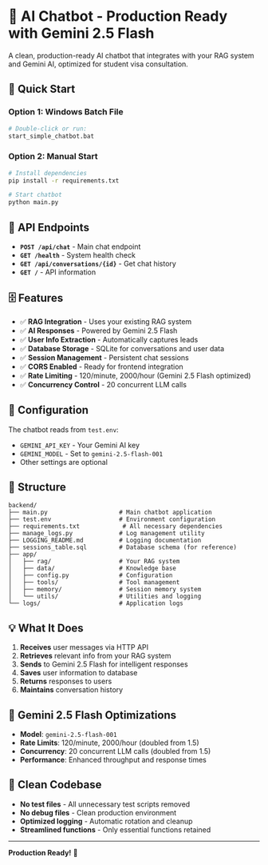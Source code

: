 # 🤖 AI Chatbot - Production Ready with Gemini 2.5 Flash

A clean, production-ready AI chatbot that integrates with your RAG system and Gemini AI, optimized for student visa consultation.

## 🚀 Quick Start

### Option 1: Windows Batch File
```bash
# Double-click or run:
start_simple_chatbot.bat
```

### Option 2: Manual Start
```bash
# Install dependencies
pip install -r requirements.txt

# Start chatbot
python main.py
```

## 📡 API Endpoints

- **`POST /api/chat`** - Main chat endpoint
- **`GET /health`** - System health check
- **`GET /api/conversations/{id}`** - Get chat history
- **`GET /`** - API information

## 🗄️ Features

- ✅ **RAG Integration** - Uses your existing RAG system
- ✅ **AI Responses** - Powered by Gemini 2.5 Flash
- ✅ **User Info Extraction** - Automatically captures leads
- ✅ **Database Storage** - SQLite for conversations and user data
- ✅ **Session Management** - Persistent chat sessions
- ✅ **CORS Enabled** - Ready for frontend integration
- ✅ **Rate Limiting** - 120/minute, 2000/hour (Gemini 2.5 Flash optimized)
- ✅ **Concurrency Control** - 20 concurrent LLM calls

## 🔧 Configuration

The chatbot reads from `test.env`:
- `GEMINI_API_KEY` - Your Gemini AI key
- `GEMINI_MODEL` - Set to `gemini-2.5-flash-001`
- Other settings are optional

## 📁 Structure

```
backend/
├── main.py                    # Main chatbot application
├── test.env                   # Environment configuration
├── requirements.txt            # All necessary dependencies
├── manage_logs.py             # Log management utility
├── LOGGING_README.md          # Logging documentation
├── sessions_table.sql         # Database schema (for reference)
├── app/
│   ├── rag/                   # Your RAG system
│   ├── data/                  # Knowledge base
│   ├── config.py              # Configuration
│   ├── tools/                 # Tool management
│   ├── memory/                # Session memory system
│   └── utils/                 # Utilities and logging
└── logs/                      # Application logs
```

## 💡 What It Does

1. **Receives** user messages via HTTP API
2. **Retrieves** relevant info from your RAG system
3. **Sends** to Gemini 2.5 Flash for intelligent responses
4. **Saves** user information to database
5. **Returns** responses to users
6. **Maintains** conversation history

## 🚀 Gemini 2.5 Flash Optimizations

- **Model**: `gemini-2.5-flash-001`
- **Rate Limits**: 120/minute, 2000/hour (doubled from 1.5)
- **Concurrency**: 20 concurrent LLM calls (doubled from 1.5)
- **Performance**: Enhanced throughput and response times

## 🧹 Clean Codebase

- **No test files** - All unnecessary test scripts removed
- **No debug files** - Clean production environment
- **Optimized logging** - Automatic rotation and cleanup
- **Streamlined functions** - Only essential functions retained

---

**Production Ready!** 🎉
